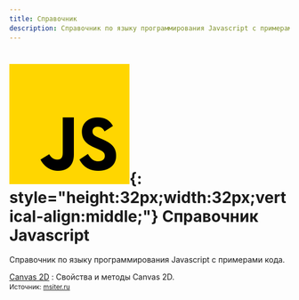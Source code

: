 ```yaml
---
title: Справочник
description: Справочник по языку программирования Javascript с примерами кода
---
```


# ![Javascript](../js.svg){: style="height:32px;width:32px;vertical-align:middle;"} Справочник Javascript

Справочник по языку программирования Javascript с примерами кода.

[Canvas 2D](canvas/index.md)
: Свойства и методы Canvas 2D.<br /><small>Источник: [msiter.ru](https://msiter.ru/references/canvas-reference)</small>
